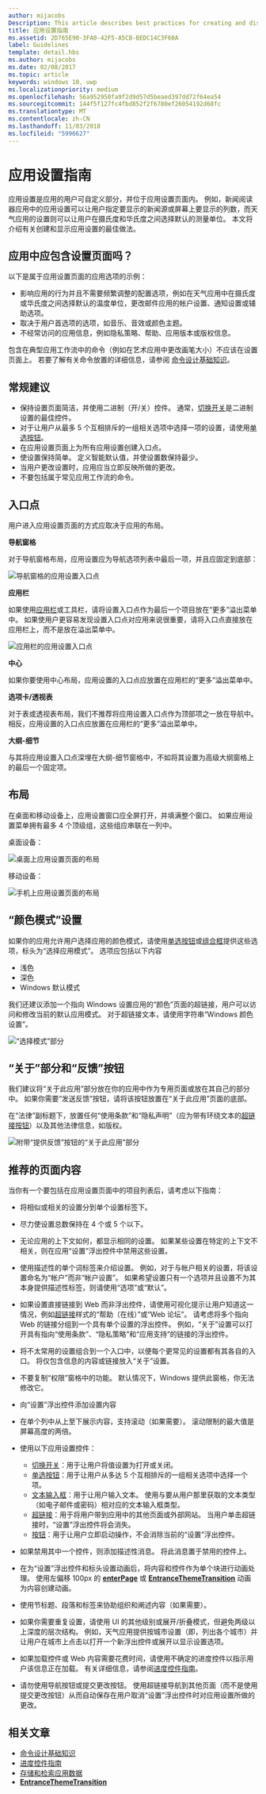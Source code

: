 ```yaml
---
author: mijacobs
Description: This article describes best practices for creating and displaying app settings.
title: 应用设置指南
ms.assetid: 2D765E90-3FA0-42F5-A5CB-BEDC14C3F60A
label: Guidelines
template: detail.hbs
ms.author: mijacobs
ms.date: 02/08/2017
ms.topic: article
keywords: windows 10, uwp
ms.localizationpriority: medium
ms.openlocfilehash: 56a952950fa9f2d9d57d5beaed397dd72f64ea54
ms.sourcegitcommit: 144f5f127fc4fbd852f2f6780ef26054192d68fc
ms.translationtype: MT
ms.contentlocale: zh-CN
ms.lasthandoff: 11/03/2018
ms.locfileid: "5996627"
---
```

# <a name="guidelines-for-app-settings"></a>应用设置指南



应用设置是应用的用户可自定义部分，并位于应用设置页面内。 例如，新闻阅读器应用中的应用设置可以让用户指定要显示的新闻源或屏幕上要显示的列数，而天气应用的设置则可以让用户在摄氏度和华氏度之间选择默认的测量单位。 本文将介绍有关创建和显示应用设置的最佳做法。


## <a name="should-i-include-a-settings-page-in-my-app"></a>应用中应包含设置页面吗？

以下是属于应用设置页面的应用选项的示例：

-   影响应用的行为并且不需要频繁调整的配置选项，例如在天气应用中在摄氏度或华氏度之间选择默认的温度单位，更改邮件应用的帐户设置、通知设置或辅助选项。
-   取决于用户首选项的选项，如音乐、音效或颜色主题。
-   不经常访问的应用信息，例如隐私策略、帮助、应用版本或版权信息。

包含在典型应用工作流中的命令（例如在艺术应用中更改画笔大小）不应该在设置页面上。 若要了解有关命令放置的详细信息，请参阅 [命令设计基础知识](https://msdn.microsoft.com/library/windows/apps/dn958433)。

## <a name="general-recommendations"></a>常规建议


-   保持设置页面简洁，并使用二进制（开/关）控件。 通常，[切换开关](../controls-and-patterns/toggles.md)是二进制设置的最佳控件。
-   对于让用户从最多 5 个互相排斥的一组相关选项中选择一项的设置，请使用[单选按钮](../controls-and-patterns/radio-button.md)。
-   在应用设置页面上为所有应用设置创建入口点。
-   使设置保持简单。 定义智能默认值，并使设置数保持最少。
-   当用户更改设置时，应用应当立即反映所做的更改。
-   不要包括属于常见应用工作流的命令。

## <a name="entry-point"></a>入口点


用户进入应用设置页面的方式应取决于应用的布局。

**导航窗格**

对于导航窗格布局，应用设置应为导航选项列表中最后一项，并且应固定到底部：

![导航窗格的应用设置入口点](images/appsettings-entrypoint-navpane.png)

**应用栏**

如果使用[应用栏](../controls-and-patterns/app-bars.md)或工具栏，请将设置入口点作为最后一个项目放在“更多”溢出菜单中。 如果使用户更容易发现设置入口点对应用来说很重要，请将入口点直接放在应用栏上，而不是放在溢出菜单中。

![应用栏的应用设置入口点](images/appsettings-entrypoint-tabs.png)

**中心**

如果你要使用中心布局，应用设置的入口点应放置在应用栏的“更多”溢出菜单中。

**选项卡/透视表**

对于表或透视表布局，我们不推荐将应用设置入口点作为顶部项之一放在导航中。 相反，应用设置的入口点应放置在应用栏的“更多”溢出菜单中。

**大纲-细节**

与其将应用设置入口点深埋在大纲-细节窗格中，不如将其设置为高级大纲窗格上的最后一个固定项。

## <a name="layout"></a>布局


在桌面和移动设备上，应用设置窗口应全屏打开，并填满整个窗口。 如果应用设置菜单拥有最多 4 个顶级组，这些组应串联在一列中。

桌面设备：

![桌面上应用设置页面的布局](images/appsettings-layout-navpane-desktop.png)

移动设备：

![手机上应用设置页面的布局](images/appsettings-layout-navpane-mobile.png)

## <a name="color-mode-settings"></a>“颜色模式”设置


如果你的应用允许用户选择应用的颜色模式，请使用[单选按钮](../controls-and-patterns/radio-button.md)或[组合框](../controls-and-patterns/lists.md#drop-down-lists)提供这些选项，标头为“选择应用模式”。 选项应包括以下内容
- 浅色
- 深色
- Windows 默认模式

我们还建议添加一个指向 Windows 设置应用的“颜色”页面的超链接，用户可以访问和修改当前的默认应用模式。 对于超链接文本，请使用字符串“Windows 颜色设置”。

![“选择模式”部分](images/appsettings_mode.png)

<!--
<div class="microsoft-internal-note">
Detailed redlines showing preferred text strings for the "Choose a mode" section are available on [UNI](http://uni/DesignDepot.FrontEnd/#/ProductNav/2543/0/dv/?t=Windows%7CControls%7CColorMode&f=RS2).
</div>
-->

## <a name="about-section-and-feedback-button"></a>“关于”部分和“反馈”按钮


我们建议将“关于此应用”部分放在你的应用中作为专用页面或放在其自己的部分中。 如果你需要“发送反馈”按钮，请将该按钮放置在“关于此应用”页面的底部。

在“法律”副标题下，放置任何“使用条款”和“隐私声明”（应为带有环绕文本的[超链接按钮](../controls-and-patterns/hyperlinks.md)）以及其他法律信息，如版权。

![附带“提供反馈”按钮的“关于此应用”部分](images/appsettings-about.png)


## <a name="recommended-page-content"></a>推荐的页面内容


当你有一个要包括在应用设置页面中的项目列表后，请考虑以下指南：

-   将相似或相关的设置分到单个设置标签下。
-   尽力使设置总数保持在 4 个或 5 个以下。
-   无论应用的上下文如何，都显示相同的设置。 如果某些设置在特定的上下文不相关，则在应用“设置”浮出控件中禁用这些设置。
-   使用描述性的单个词标签来介绍设置。 例如，对于与帐户相关的设置，将该设置命名为“帐户”而非“帐户设置”。 如果希望设置只有一个选项并且设置不为其本身提供描述性标签，则请使用“选项”或“默认”。
-   如果设置直接链接到 Web 而非浮出控件，请使用可视化提示让用户知道这一情况，例如[超链接](../controls-and-patterns/hyperlinks.md)样式的“帮助（在线）”或“Web 论坛”。 请考虑将多个指向 Web 的链接分组到一个具有单个设置的浮出控件。 例如，“关于”设置可以打开具有指向“使用条款”、“隐私策略”和“应用支持”的链接的浮出控件。
-   将不太常用的设置组合到一个入口中，以便每个更常见的设置都有其各自的入口。 将仅包含信息的内容或链接放入“关于”设置。
-   不要复制“权限”窗格中的功能。 默认情况下，Windows 提供此窗格，你无法修改它。

-   向“设置”浮出控件添加设置内容
-   在单个列中从上至下展示内容，支持滚动（如果需要）。 滚动限制的最大值是屏幕高度的两倍。
-   使用以下应用设置控件：

    -   [切换开关](../controls-and-patterns/toggles.md)：用于让用户将值设置为打开或关闭。
    -   [单选按钮](../controls-and-patterns/radio-button.md)：用于让用户从多达 5 个互相排斥的一组相关选项中选择一个项。
    -   [文本输入框](../controls-and-patterns/text-block.md)：用于让用户输入文本。 使用与要从用户那里获取的文本类型（如电子邮件或密码）相对应的文本输入框类型。
    -   [超链接](../controls-and-patterns/hyperlinks.md)：用于将用户带到应用中的其他页面或外部网站。 当用户单击超链接时，“设置”浮出控件将会消失。
    -   [按钮](../controls-and-patterns/buttons.md)：用于让用户立即启动操作，不会消除当前的“设置”浮出控件。
-   如果禁用其中一个控件，则添加描述性消息。 将此消息置于禁用的控件上。
-   在为“设置”浮出控件和标头设置动画后，将内容和控件作为单个块进行动画处理。 使用左偏移 100px 的 [**enterPage**](https://msdn.microsoft.com/library/windows/apps/br212672) 或 [**EntranceThemeTransition**](https://msdn.microsoft.com/library/windows/apps/br210288) 动画为内容创建动画。
-   使用节标题、段落和标签来协助组织和阐述内容（如果需要）。
-   如果你需要重复设置，请使用 UI 的其他级别或展开/折叠模式，但避免两级以上深度的层次结构。 例如，天气应用提供按城市设置（即，列出各个城市）并让用户在城市上点击以打开一个新浮出控件或展开以显示设置选项。
-   如果加载控件或 Web 内容需要花费时间，请使用不确定的进度控件以指示用户该信息正在加载。 有关详细信息，请参阅[进度控件指南](https://msdn.microsoft.com/library/windows/apps/hh465469)。
-   请勿使用导航按钮或提交更改按钮。 使用超链接导航到其他页面（而不是使用提交更改按钮）从而自动保存在用户取消“设置”浮出控件时对应用设置所做的更改。



## <a name="related-articles"></a>相关文章

* [命令设计基础知识](https://msdn.microsoft.com/library/windows/apps/dn958433)
* [进度控件指南](https://msdn.microsoft.com/library/windows/apps/hh465469)
* [存储和检索应用数据](https://msdn.microsoft.com/library/windows/apps/mt299098)
* [**EntranceThemeTransition**](https://msdn.microsoft.com/library/windows/apps/br210288)
